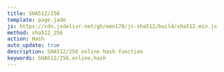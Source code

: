 ```yaml
---
title: SHA512/256
template: page.jade
js: https://cdn.jsdelivr.net/gh/emn178/js-sha512/build/sha512.min.js
method: sha512_256
action: Hash
auto_update: true
description: SHA512/256 online hash function
keywords: SHA512/256,online,hash
---
```

